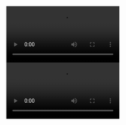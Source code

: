 <html>
<video controls width="default">
<source src="laji.mp3">
</video>
<br>
<video controls width="default">
<source src="sanjiaozhi.mp3">
</video>
</html>
